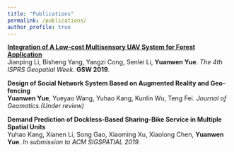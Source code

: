 ```yaml
---
title: "Publications"
permalink: /publications/
author_profile: true
---
```


<b>[Integration of A Low-cost Multisensory UAV System for Forest Application](https://www.int-arch-photogramm-remote-sens-spatial-inf-sci.net/XLII-2-W13/1027/2019/)</b> <br> 
Jianping Li, Bisheng Yang, Yangzi Cong, Senlei Li, <b>Yuanwen Yue</b>.
<i>The 4th ISPRS Geopatial Week</i>. <b>GSW 2019</b>.

<b>Design of Social Network System Based on Augmented Reality and Geo-fencing</b> <br> 
<b>Yuanwen Yue</b>, Yueyao Wang, Yuhao Kang, Kunlin Wu, Teng Fei.
<i>Journal of Geomatics.(Under review)</i> 

<b>Demand Prediction of Dockless-Based Sharing-Bike Service in Multiple Spatial Units</b> <br>
Yuhao Kang, Xianen Li, Song Gao, Xiaoming Xu, Xiaolong Chen, <b>Yuanwen Yue</b>.
<i>In submission to ACM SIGSPATIAL 2019.</i>